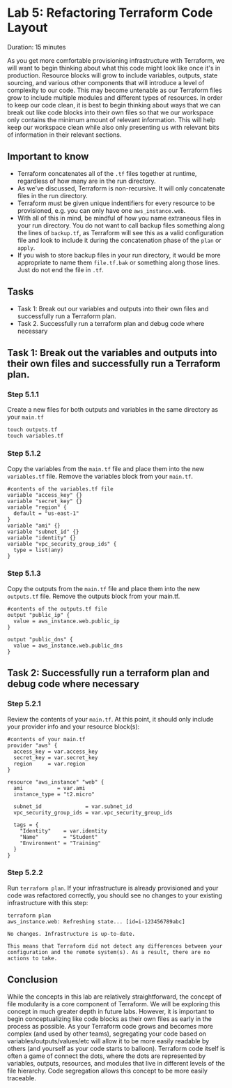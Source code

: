 # Lab 5: Refactoring Terraform Code Layout

Duration: 15 minutes

As you get more comfortable provisioning infrastructure with Terraform, we will want to begin thinking about what this code might look like once it's in production.  Resource blocks will grow to include variables, outputs, state sourcing, and various other components that will introduce a level of complexity to our code.  This may become untenable as our Terraform files grow to include multiple modules and different types of resources.  In order to keep our code clean, it is best to begin thinking about ways that we can break out like code blocks into their own files so that we our workspace only contains the minimum amount of relevant information.  This will help keep our workspace clean while also only presenting us with relevant bits of information in their relevant sections.

## Important to know
- Terraform concatenates all of the `.tf` files together at runtime, regardless of how many are in the run directory.  
- As we've discussed, Terraform is non-recursive.  It will only concatenate files in the run directory.
- Terraform must be given unique indentifiers for every resource to be provisioned, e.g. you can only have one `aws_instance.web`.
- With all of this in mind, be mindful of how you name extraneous files in your run directory.  You do not want to call backup files something along the lines of `backup.tf`, as Terraform will see this as a valid configuration file and look to include it during the concatenation phase of the `plan` or `apply`. 
- If you wish to store backup files in your run directory, it would be more appropriate to name them `file.tf.bak` or something along those lines.  Just do not end the file in `.tf`.


## Tasks
- Task 1: Break out our variables and outputs into their own files and successfully run a Terraform plan.
- Task 2. Successfully run a terraform plan and debug code where necessary

## Task 1: Break out the variables and outputs into their own files and successfully run a Terraform plan.

### Step 5.1.1

Create a new files for both outputs and variables in the same directory as your `main.tf`

```shell
touch outputs.tf
touch variables.tf
```

### Step 5.1.2

Copy the variables from the `main.tf` file and place them into the new `variables.tf` file.  Remove the variables block from your `main.tf`.
```hcl
#contents of the variables.tf file
variable "access_key" {}
variable "secret_key" {}
variable "region" {
  default = "us-east-1"
}
variable "ami" {}
variable "subnet_id" {}
variable "identity" {}
variable "vpc_security_group_ids" {
  type = list(any)
}
```

### Step 5.1.3

Copy the outputs from the `main.tf` file and place them into the new `outputs.tf` file.  Remove the outputs block from your main.tf.

```hcl
#contents of the outputs.tf file
output "public_ip" {
  value = aws_instance.web.public_ip
}

output "public_dns" {
  value = aws_instance.web.public_dns
}
```

## Task 2: Successfully run a terraform plan and debug code where necessary

### Step 5.2.1
Review the contents of your `main.tf`.  At this point, it should only include your provider info and your resource block(s):

```hcl
#contents of your main.tf
provider "aws" {
  access_key = var.access_key
  secret_key = var.secret_key
  region     = var.region
}

resource "aws_instance" "web" {
  ami           = var.ami
  instance_type = "t2.micro"

  subnet_id              = var.subnet_id
  vpc_security_group_ids = var.vpc_security_group_ids

  tags = {
    "Identity"    = var.identity
    "Name"        = "Student"
    "Environment" = "Training"
  }
}
```


### Step 5.2.2
Run `terraform plan`.  If your infrastructure is already provisioned and your code was refactored correctly, you should see no changes to your existing infrastructure with this step:

```shell
terraform plan
aws_instance.web: Refreshing state... [id=i-123456789abc]

No changes. Infrastructure is up-to-date.

This means that Terraform did not detect any differences between your configuration and the remote system(s). As a result, there are no actions to take.
```

## Conclusion
While the concepts in this lab are relatively straightforward, the concept of file modularity is a core component of Terraform.  We will be exploring this concept in much greater depth in future labs.  However, it is important to begin conceptualizing like code blocks as their own files as early in the process as possible.  As your Terraform code grows and becomes more complex (and used by other teams), segregating your code based on variables/outputs/values/etc will allow it to be more easily readable by others (and yourself as your code starts to balloon).  Terraform code itself is often a game of connect the dots, where the dots are represented by variables, outputs, resources, and modules that live in different levels of the file hierarchy.  Code segregation allows this concept to be more easily traceable.
